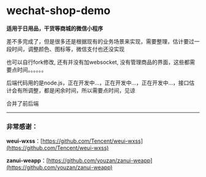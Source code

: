 # wechat-shop-demo

**适用于日用品，干货等商城的微信小程序**

差不多完成了，但是很多还是根据现有的业务场景来实现，需要整理，估计要过一段时间，调整颜色、图标等，微信支付也还没实现

也可以自行fork修改, 还有并没有加websocket, 没有管理商品的界面，这些都需要点时间。。。。。。

后端代码用的是node.js，正在开发中...，正在开发中...，正在开发中...，接口估计会有所调整，都是闲余时间，所以需要点时间，见谅

合并了前后端

***

### 非常感谢：

**weui-wxss**：[https://github.com/Tencent/weui-wxss](https://github.com/Tencent/weui-wxss)

**zanui-weapp**：[https://github.com/youzan/zanui-weapp](https://github.com/youzan/zanui-weapp)
